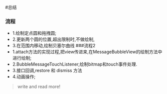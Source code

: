 #总结
### 流程
- 1.绘制定点圆和拖拽圆;
- 2.更新两个圆的位置,超出限制时,不做绘制,
- 3.在范围内移动,绘制贝塞尔曲线
###流程2
- 1.attach方法的实现过程,把view传进来,在MessageBubbleView的绘制方法中进行绘制;
- 2.BubbleMessageTouchListener,绘制bitmap和touch事件处理.
- 3.接口回调,restore 和 dismiss 方法
- 4.动画操作;

> write and read more!

